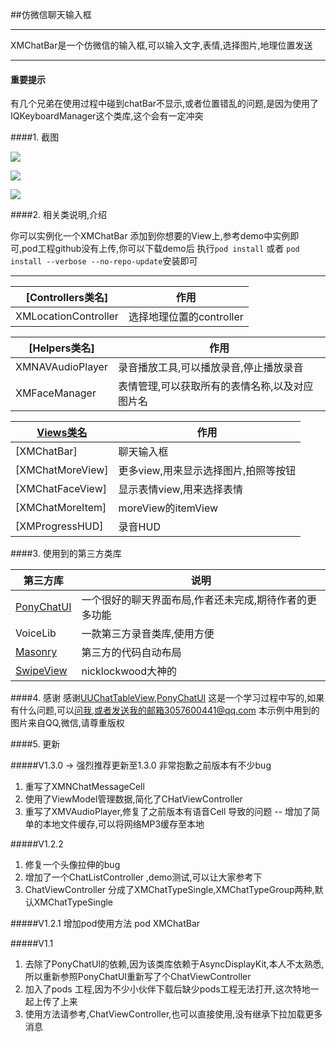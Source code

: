 ##仿微信聊天输入框

-----
XMChatBar是一个仿微信的输入框,可以输入文字,表情,选择图片,地理位置发送


------

#### 重要提示
有几个兄弟在使用过程中碰到chatBar不显示,或者位置错乱的问题,是因为使用了IQKeyboardManager这个类库,这个会有一定冲突


####1. 截图

![](http://7xlt1j.com1.z0.glb.clouddn.com/XMChatBarScreenShot_3.gif)

![](http://7xlt1j.com1.z0.glb.clouddn.com/XMChatBarScreenShot_1.png)


![](http://7xlt1j.com1.z0.glb.clouddn.com/XMChatBarScreenShot_2.png)


####2. 相关类说明,介绍

你可以实例化一个XMChatBar 添加到你想要的View上,参考demo中实例即可,pod工程github没有上传,你可以下载demo后 执行`pod install` 或者 `pod install --verbose --no-repo-update`安装即可

--------
[Controllers类名] | 作用
----- | -----
XMLocationController  | 选择地理位置的controller

[Helpers类名] | 作用
----- | -----
XMNAVAudioPlayer | 录音播放工具,可以播放录音,停止播放录音
XMFaceManager  | 表情管理,可以获取所有的表情名称,以及对应图片名

[Views类名]() | 作用
----- | -----
[XMChatBar] | 聊天输入框
[XMChatMoreView] | 更多view,用来显示选择图片,拍照等按钮
[XMChatFaceView] | 显示表情view,用来选择表情
[XMChatMoreItem] | moreView的itemView
[XMProgressHUD]  | 录音HUD


####3. 使用到的第三方类库

第三方库 | 说明
----- | -----
[PonyChatUI](https://github.com/PonyGroup/PonyChatUIV2) | 一个很好的聊天界面布局,作者还未完成,期待作者的更多功能
VoiceLib | 一款第三方录音类库,使用方便
[Masonry](https://github.com/SnapKit/Masonry) | 第三方的代码自动布局
[SwipeView](https://github.com/nicklockwood/SwipeView)  | nicklockwood大神的

####4. 感谢
感谢[UUChatTableView](https://github.com/ZhipingYang/UUChatTableView),[PonyChatUI](https://github.com/PonyGroup/PonyChatUIV2)  这是一个学习过程中写的,如果有什么问题,可以[问我](https://github.com/ws00801526/XMChatBarExample/issues),或者发送我的邮箱3057600441@qq.com
本示例中用到的图片来自QQ,微信,请尊重版权


####5. 更新


#####V1.3.0 -> 强烈推荐更新至1.3.0  非常抱歉之前版本有不少bug

1. 重写了XMNChatMessageCell
2. 使用了ViewModel管理数据,简化了CHatViewController
3. 重写了XMVAudioPlayer,修复了之前版本有语音Cell 导致的问题  -- 增加了简单的本地文件缓存,可以将网络MP3缓存至本地


#####V1.2.2
1. 修复一个头像拉伸的bug
2. 增加了一个ChatListController ,demo测试,可以让大家参考下
3. ChatViewController 分成了XMChatTypeSingle,XMChatTypeGroup两种,默认XMChatTypeSingle

#####V1.2.1
增加pod使用方法
pod XMChatBar

#####V1.1
1. 去除了PonyChatUI的依赖,因为该类库依赖于AsyncDisplayKit,本人不太熟悉,所以重新参照PonyChatUI重新写了个ChatViewController
2. 加入了pods 工程,因为不少小伙伴下载后缺少pods工程无法打开,这次特地一起上传了上来
3. 使用方法请参考,ChatViewController,也可以直接使用,没有继承下拉加载更多消息


